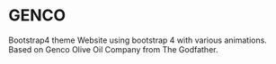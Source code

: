 # GENCO
Bootstrap4 theme
Website using bootstrap 4 with various animations. Based on Genco Olive Oil Company from The Godfather.

